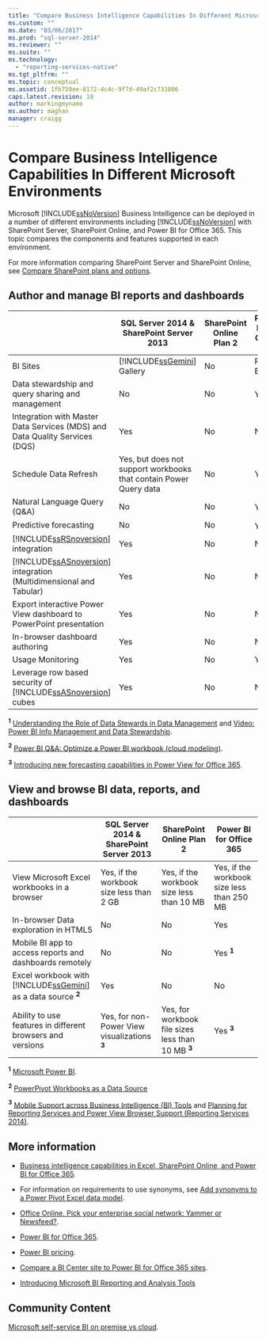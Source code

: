 ```yaml
---
title: "Compare Business Intelligence Capabilities In Different Microsoft Environments | Microsoft Docs"
ms.custom: ""
ms.date: "03/06/2017"
ms.prod: "sql-server-2014"
ms.reviewer: ""
ms.suite: ""
ms.technology: 
  - "reporting-services-native"
ms.tgt_pltfrm: ""
ms.topic: conceptual
ms.assetid: 1fb759ee-8172-4c4c-9f7d-49af2c731006
caps.latest.revision: 18
author: markingmyname
ms.author: maghan
manager: craigg
---
```

# Compare Business Intelligence Capabilities In Different Microsoft Environments
  Microsoft [!INCLUDE[ssNoVersion](../includes/ssnoversion-md.md)] Business Intelligence can be deployed in a number of different environments including [!INCLUDE[ssNoVersion](../includes/ssnoversion-md.md)] with SharePoint Server, SharePoint Online, and Power BI for Office 365. This topic compares the components and features supported in each environment.  
  
 For more information comparing SharePoint Server and SharePoint Online, see [Compare SharePoint plans and options](http://products.office.com/SharePoint/compare-sharepoint-plans).  
  
## Author and manage BI reports and dashboards  
  
||SQL Server 2014 & SharePoint Server 2013|SharePoint Online Plan 2|Power BI for Office 365|  
|-|----------------------------------------------|------------------------------|-----------------------------|  
|BI Sites|[!INCLUDE[ssGemini](../includes/ssgemini-md.md)] Gallery|No|Power BI Site|  
|Data stewardship and query sharing and management|No|No|Yes **<sup>1</sup>**|  
|Integration with Master Data Services (MDS) and Data Quality Services (DQS)|Yes|No|No|  
|Schedule Data Refresh|Yes, but does not support workbooks that contain Power Query data|No|Yes|  
|Natural Language Query (Q&A)|No|No|Yes **<sup>2</sup>**|  
|Predictive forecasting|No|No|Yes **<sup>3</sup>**|  
|[!INCLUDE[ssRSnoversion](../includes/ssrsnoversion-md.md)] integration|Yes|No|No|  
|[!INCLUDE[ssASnoversion](../includes/ssasnoversion-md.md)] integration (Multidimensional and Tabular)|Yes|No|No|  
|Export interactive Power View dashboard to PowerPoint presentation|Yes|No|No|  
|In-browser dashboard authoring|Yes|No|No|  
|Usage Monitoring|Yes|No|Yes|  
|Leverage row based security of [!INCLUDE[ssASnoversion](../includes/ssasnoversion-md.md)] cubes|Yes|No|No|  
  
 **<sup>1</sup>**  [Understanding the Role of Data Stewards in Data Management](https://support.office.com/Article/Understanding-the-Role-of-Data-Stewards-in-Data-Management-ae3352f3-4389-45e8-a682-7fd6edb92524?ui=en-US&rs=en-US&ad=US) and [Video: Power BI Info Management and Data Stewardship](https://www.youtube.com/watch?v=8dHOj68ts7c).  
  
 **<sup>2</sup>**  [Power BI Q&A: Optimize a Power BI workbook (cloud modeling)](https://support.office.com/article/Power-BI-Q-A-Optimize-a-Power-BI-workbook-cloud-modeling--96dc5941-d0f1-44e2-9d9d-c038a3a55849?ui=en-US&rs=en-US&ad=US).  
  
 **<sup>3</sup>**  [Introducing new forecasting capabilities in Power View for Office 365](http://blogs.msdn.com/b/powerbi/archive/2014/05/08/introducing-new-forecasting-capabilities-in-power-view-for-office-365.aspx).  
  
## View and browse BI data, reports, and dashboards  
  
||SQL Server 2014 & SharePoint Server 2013|SharePoint Online Plan 2|Power BI for Office 365|  
|-|----------------------------------------------|------------------------------|-----------------------------|  
|View Microsoft Excel workbooks in a browser|Yes, if the workbook size less than 2 GB|Yes, if the workbook size less than 10 MB|Yes, if the workbook size less than 250 MB|  
|In-browser Data exploration in HTML5|No|No|Yes|  
|Mobile BI app to access reports and dashboards remotely|No|No|Yes **<sup>1</sup>**|  
|Excel workbook with [!INCLUDE[ssGemini](../includes/ssgemini-md.md)] as a data source **<sup>2</sup>**|Yes|No|No|  
|Ability to use features in different browsers and versions|Yes, for non-Power View visualizations **<sup>3</sup>**|Yes, for workbook file sizes less than 10 MB **<sup>3</sup>**|Yes **<sup>3</sup>**|  
  
 **<sup>1</sup>**  [Microsoft Power BI](http://apps.microsoft.com/windows/app/microsoft-power-bi/b7e7c94d-2ea3-4fa6-a277-9d19a1f697ba).  
  
 **<sup>2</sup>**  [PowerPivot Workbooks as a Data Source](http://blogs.technet.com/b/excel_services__powerpivot_for_sharepoint_support_blog/archive/2013/02/15/powerpivot-workbook-as-a-data-source.aspx)  
  
 **<sup>3</sup>**  [Mobile Support across Business Intelligence (BI) Tools](http://msdn.microsoft.com/library/dn151146\(v=sql.110\).aspx) and [Planning for Reporting Services and Power View Browser Support (Reporting Services 2014)](http://msdn.microsoft.com/library/ms156511.aspx).  
  
## More information  
  
-   [Business intelligence capabilities in Excel, SharePoint Online, and Power BI for Office 365](https://technet.microsoft.com/en-us/library/dn198235.aspx).  
  
-   For information on requirements to use synonyms, see [Add synonyms to a Power Pivot Excel data model](https://support.office.com/Article/Add-synonyms-to-a-Power-Pivot-Excel-data-model-345f4f5b-5ec2-4998-bc46-a26bdc0810b6?ui=en-US&rs=en-US&ad=US).  
  
-   [Office Online, Pick your enterprise social network: Yammer or Newsfeed?](https://support.office.com/article/Pick-your-enterprise-social-network-Yammer-or-Newsfeed-21954c85-4384-47d4-96c2-dfa1c9d56e66?ui=en-US&rs=en-US&ad=US).  
  
-   [Power BI for Office 365](http://www.microsoft.com/powerbi/default.aspx).  
  
-   [Power BI pricing](http://www.microsoft.com/powerBI/pricing.aspx).  
  
-   [Compare a BI Center site to Power BI for Office 365 sites](http://technet.microsoft.com/library/dn394343\(v=office.15\).aspx).  
  
-   [Introducing Microsoft BI Reporting and Analysis Tools](http://go.microsoft.com/fwlink/p/?LinkId=617093)  
  
## Community Content  
 [Microsoft self-service BI on premise vs cloud](http://businessintelligist.com/2014/02/07/microsoft-self-service-bi-on-premise-vs-could/).  
  
  
